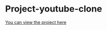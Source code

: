 # Project-youtube-clone
[You can view the project here](https://raw.githack.com/Maeokubo/project-youtube-clone/main/youtube.html)
